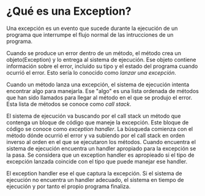 # ¿Qué es una Exception?

Una excepción es un evento que sucede durante la ejecución de un programa que interrumpe el flujo normal de las intrucciones de un programa.

Cuando se produce un error dentro de un método, el método crea un objeto(Exception) y lo entrega al sistema de ejecución. Ese objeto contiene información sobre el error, incluido su tipo y el estado del programa cuando ocurrió el error. Esto sería lo conocido como *lanzar una excepción*. 

Cuando un método lanza una excepción, el sistema de ejecución intenta encontrar algo para manejarla. Ese "algo" es una lista ordenada de métodos que han sido llamados para llegar al método en el que se produjo el error. Esta lista de métodos se conoce como *call stack*.

El sistema de ejecución va buscando por el call stack un método que contenga un bloque de código que maneje la excepción. Este bloque de código se conoce como *exception handler*. La búsqueda comienza con el método dónde ocurrió el error y va subiendo por el call stack en orden inverso al orden en el que se ejecutaron los métodos. Cuando encuentra el sistema de ejecución encuentra un handler apropiado para la excepción se la pasa. Se considera que un exception handler es apropieado si el tipo de excepción lanzada coincide con el tipo que puede manejar ese handler. 

El exception handler ese el que captura la excepción. Si el sistema de ejecución no encuentra un handler adecuado, el sistema en tiempo de ejecución y por tanto el propio programa finaliza.
